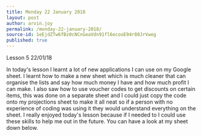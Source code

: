 ```yaml
---
title: Monday 22 January 2018
layout: post
author: arvin.joy
permalink: /monday-22-january-2018/
source-id: 1eEjdZTw6fBz0cNCnGeaVdn91fl6ecooE94r80JrVweg
published: true
---
```

Lesson 5           22/01/18

In today's lesson I learnt a lot of new applications I can use on my Google sheet. I learnt how to make a new sheet which is much cleaner that can organise the lists and say how much money I have and how much profit I can make. I also saw how to use voucher codes to get discounts on certain items, this was done on a separate sheet and I could just copy the code onto my projections sheet to make it all neat so if a person with no experience of coding was using it they would understand everything on the sheet. I really enjoyed today's lesson because if I needed to I could use these skills to help me out in the future. You can have a look at my sheet down below.

